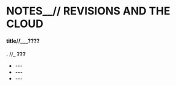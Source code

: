 # NOTES__// REVISIONS AND THE CLOUD

#### title//___????

. //_<b> ??? </b>

<ul>
  <li>---</li>
  <li>---</li>
  <li>---</li>
  
</ul>
 
